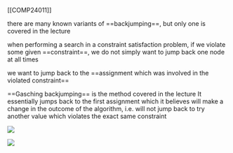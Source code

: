 [[COMP24011]]

there are many known variants of ==backjumping==, but only one is covered in the lecture

when performing a search in a constraint satisfaction problem, if we violate some given ==constraint==, we do not simply want to jump back one node at all times

we want to jump back to the ==assignment which was involved in the violated constraint==

==Gasching backjumping== is the method covered in the lecture
It essentially jumps back to the first assignment which it believes will make a change in the outcome of the algorithm, i.e. will not jump back to try another value which violates the exact same constraint

![](https://i.imgur.com/i9F6i6B.png)

![](https://i.imgur.com/9Wm0hs3.png)

